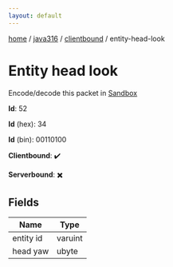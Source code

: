 ```yaml
---
layout: default
---
```


[home](/)  /  [java316](/protocol/java316)  /  [clientbound](/protocol/java316/clientbound)  /  entity-head-look

# Entity head look

Encode/decode this packet in [Sandbox](../../../sandbox/java316#Clientbound.EntityHeadLook)

**Id**: 52

**Id** (hex): 34

**Id** (bin): 00110100

**Clientbound**: ✔️

**Serverbound**: ✖️

## Fields

Name | Type
---|---
entity id | varuint
head yaw | ubyte
